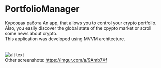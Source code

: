 # PortfolioManager
Курсовая работа
An app, that allows you to control your crypto portfolio. Also, you easily discover the global state of the cpypto market or scroll some news about crypto. <br/>
This application was developed using MVVM architecture. <br/> <br/> <br/>
![alt text](https://i.imgur.com/tHH372p.png) <br/>
Other screenshots:
https://imgur.com/a/9Amb7Xf
